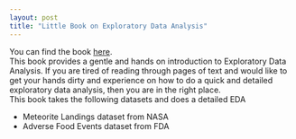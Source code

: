 ```yaml
---
layout: post
title: "Little Book on Exploratory Data Analysis"
---
```

You can find the book [here](http://ambarishg.github.io/books/LittleBookEDA/).     
 This book provides a gentle and hands on introduction to Exploratory Data Analysis. If you are tired of reading through pages of text and would like to get your hands dirty and experience on how to do a quick and detailed exploratory data analysis, then you are in the right place.           
 This book takes the following datasets and does a detailed EDA           
 * Meteorite Landings dataset from NASA
 * Adverse Food Events dataset from FDA            

